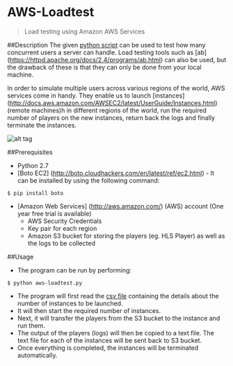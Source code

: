 # AWS-Loadtest
>Load testing using Amazon AWS Services

##Description
The given [python script](https://github.com/raj-prabhu/AWS-Loadtest/blob/master/aws-loadtest.py) can be used to test how many concurrent users a server can handle. Load testing tools such as [ab] (https://httpd.apache.org/docs/2.4/programs/ab.html)
can also be used, but the drawback of these is that they can only be done from your local machine. 

In order to simulate multiple users across various regions of the world, AWS services come in 
handy. They enable us to launch [instances] (http://docs.aws.amazon.com/AWSEC2/latest/UserGuide/Instances.html) (remote machines)h
in different regions of the world, run the required number of players on the new instances, return back the logs and finally terminate the
instances.

![alt tag](https://github.com/raj-prabhu/AWS-Loadtest/blob/master/aws_picture.JPG)

##Prerequisites	
- Python 2.7
- [Boto EC2] (http://boto.cloudhackers.com/en/latest/ref/ec2.html) - It can be installed by using the following command:
```
$ pip install boto
```
- [Amazon Web Services] (http://aws.amazon.com/) (AWS) account (One year free trial is available)
  * AWS Security Credentials
  * Key pair for each region
  * Amazon S3 bucket for storing the players (eg. HLS Player) as well as the logs to be collected

##Usage
- The program can be run by performing:
```
$ python aws-loadtest.py
```
- The program will first read the [csv file](https://github.com/raj-prabhu/AWS-Loadtest/blob/master/regions.csv) containing the details about the number of instances to be launched.  
- It will then start the required number of instances.
- Next, it will transfer the players from the S3 bucket to the instance and run them.
- The output of the players (logs) will then be copied to a text file. The text file for each of the instances will be sent back to S3 bucket.
- Once everything is completed, the instances will be terminated automatically.
